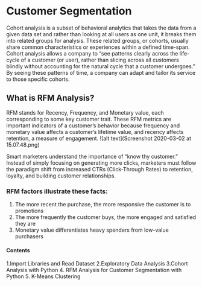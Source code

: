# Customer Segmentation
Cohort analysis is a subset of behavioral analytics that takes the data from a given data set and rather than looking at all users as one unit, it breaks them into related groups for analysis. These related groups, or cohorts, usually share common characteristics or experiences within a defined time-span. Cohort analysis allows a company to “see patterns clearly across the life-cycle of a customer (or user), rather than slicing across all customers blindly without accounting for the natural cycle that a customer undergoes.” By seeing these patterns of time, a company can adapt and tailor its service to those specific cohorts.
## What is RFM Analysis?

RFM stands for Recency, Frequency, and Monetary value, each corresponding to some key customer trait. These RFM metrics are important indicators of a customer’s behavior because frequency and monetary value affects a customer’s lifetime value, and recency affects retention, a measure of engagement.
![alt text](Screenshot 2020-03-02 at 15.07.48.png)

Smart marketers understand the importance of “know thy customer.” Instead of simply focusing on generating more clicks, marketers must follow the paradigm shift from increased CTRs (Click-Through Rates) to retention, loyalty, and building customer relationships.
### RFM factors illustrate these facts:

1. The more recent the purchase, the more responsive the customer is to promotions
2. The more frequently the customer buys, the more engaged and satisfied they are
3. Monetary value differentiates heavy spenders from low-value purchasers

#### Contents
1.Import Libraries and Read Dataset
2.Exploratory Data Analysis
3.Cohort Analysis with Python
4. RFM Analysis for Customer Segmentation with Python
5. K-Means Clustering
